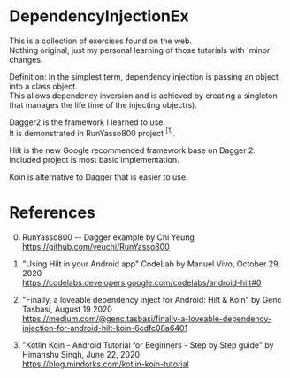 # DependencyInjectionEx

This is a collection of exercises found on the web.\
Nothing original, just my personal learning of those tutorials with 'minor' changes.

Definition: In the simplest term, dependency injection is passing an object into a class object. \
This allows dependency inversion and is achieved by creating a singleton that manages the life time of the injecting object(s).

Dagger2 is the framework I learned to use. \
It is demonstrated in RunYasso800 project <sup>[1]</sup>.

Hilt is the new Google recommended framework base on Dagger 2.\
Included project is most basic implementation.

Koin is alternative to Dagger that is easier to use.

# References 

0. RunYasso800 -- Dagger example by Chi Yeung \
https://github.com/yeuchi/RunYasso800

1. "Using Hilt in your Android app" CodeLab by Manuel Vivo, October 29, 2020 \
https://codelabs.developers.google.com/codelabs/android-hilt#0

2. "Finally, a loveable dependency inject for Android: Hilt & Koin" by Genc Tasbasi, August 19 2020 \
https://medium.com/@genc.tasbasi/finally-a-loveable-dependency-injection-for-android-hilt-koin-6cdfc08a6401

3. "Kotlin Koin - Android Tutorial for Beginners - Step by Step guide" by Himanshu Singh, June 22, 2020 \
https://blog.mindorks.com/kotlin-koin-tutorial


